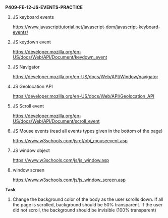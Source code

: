 **P409-FE-12-JS-EVENTS-PRACTICE**

1. JS keyboard events

    https://www.javascripttutorial.net/javascript-dom/javascript-keyboard-events/

2. JS keydown event

    https://developer.mozilla.org/en-US/docs/Web/API/Document/keydown_event

3. JS Navigator

    https://developer.mozilla.org/en-US/docs/Web/API/Window/navigator

4. JS Geolocation API

    https://developer.mozilla.org/en-US/docs/Web/API/Geolocation_API

5. JS Scroll event

    https://developer.mozilla.org/en-US/docs/Web/API/Document/scroll_event

6. JS Mouse events (read all events types given in the bottom of the page)

    https://www.w3schools.com/jsref/obj_mouseevent.asp

7. JS window object

    https://www.w3schools.com/js/js_window.asp

8. window screen

    https://www.w3schools.com/js/js_window_screen.asp

**Task**

1. Change the background color of the body as the user scrolls down. If all the page is scrolled, background should be 50% transparent. If the user did not scroll, the background should be invisible (100% transparent)
